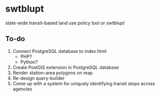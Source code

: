 # swtblupt
state-wide transit-based land use policy tool
or <i>swtblupt</i>

## To-do
<ol>
<li>Connect PostgreSQL database to index.html
<ul>
<li>PHP?</li>
<li>Python?</li>
</ul></li>
<li>Create PostGIS extension in PostgreSQL database</li>
<li>Render station-area polygons on map</li>
<li>Re-design query-builder</li>
<li>Come up with a system for uniquely identifying transit stops across agencies</li>
</ol>
